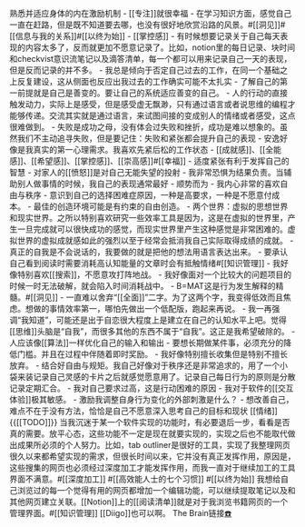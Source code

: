 熟悉并适应身体的内在激励机制
    - [[专注]]就很幸福
    - 在学习知识方面，感觉自己一直在赶路，但是既不知道要去哪，也没有很好地欣赏沿路的风景。#[[洞见]]#[[信息与我的关系]]#[[以终为始]]
    - [[掌控感]]
    - 有时候想要记录关于自己每天表现的内容太多了，反而就更加不愿意记录了。比如，notion里的每日记录、块时间和checkvist意识流笔记以及滴答清单，每一个都可以用来记录自己一天的表现，但是反而记录的并不多。
    - 我总是倾向于否定自己过去的工作，在同一个基础之上反复建设，这从侧面也反应出我过去的工作确实可能不太扎实
    - 了解自己的第一前提就是自己是善变的。要让自己的系统适应善变的自己。
    - 人的行动的直接触发动力，实际上是感受，但是感受虚无飘渺，只有通过语言或者说思维的编程才能够传递。交流其实就是通过语言，来试图间接的变成别人的情绪或者感受，这点很难做到。
    - 失败是成功之母，没有体会过失败和挫折，成功是难以想象的。虽然我们不主动追寻失败，但是要记住：失败和紧张都会提升自己的表现
    - 安逸好像是我真实的第一心理需求。我喜欢先紧后松的工作状态
    - [[成就感]]、[[全能感]]、[[希望感]]、[[掌控感]]、[[崇高感]]#[[幸福]]
    - 适度紧张有利于发挥自己的智慧
    - 对家人的[[愤怒]]是对自己无能失望的投射
    - 我非常恐惧为结果负责。当辅助别人做事情的时候，我自己的表现通常最好
    - 顺势而为
    - 我内心非常的喜欢自由与秩序
    - 意识到自己的选择困难症原因，一种是高要求，一种是不愿意付成本。
    - 最佳的创造环境可能是有约束的自由创造。
    - 两个世界：虚拟的思想世界和现实世界。之所以特别喜欢研究一些效率工具是因为，这是在虚拟的世界里，产生一旦完成就可以很快成功的感觉，而现实世界里产生这种感觉是非常困难的。虚拟世界的虚拟成就感如此的强烈以至于经常会抵消我自己实际取得成绩的成就。
    - 真正的自我是不会说话的，我要做的就是把他的想法用语言表达出来。
    - 要承认自己看到阅读时需要消耗高认知能量的文章时会有抵触情绪#[[知识管理]]
    - 我好像特别喜欢[[搜索]]，不愿意攻打阵地战。
    - 我好像面对一个比较大的问题项目的时候一时无法破解，就会陷入时间消耗战中。
    - B=MAT这是行为发生解释的精髓。#[[洞见]]
    - 一直难以舍弃“[[全面]]”二字。为了这两个字，我变得低效而且焦虑。想做的事情效率第一，哪怕先做出一个低配版，跑起来再说。
    - 我一再强调“我知道”，可能还是出于自恋很大程度上是建立在自己的认知水平上吧。觉得[[思维]]头脑是“自我”，而很多其他的东西不属于“自我”。这正是我希望破除的。
    - 人应该像[[算法]]一样优化自己的输入和输出
    - 要想长期做某件事，必须充分的降低门槛。并且在过程中伴随着即时奖励。
    - 我好像特别擅长收集但是特别不擅长放弃。
    - 结合好自由与规矩。我自己好像对于秩序还是非常追求的，用了一个小袋来装记录自己灵感的卡片之后就感觉愿意用了。记录自己每日行为的原则是分散记录定期汇合。
    - 我对自己要求过高，这是行动困难的原因
    - 我对于软件的[[交互体验]]极其敏感。
    - 激励我调整自身行为变化的外部刺激是什么？
    - 想改善自己，难点不在于没有方法，恰恰是自己不愿意深入思考自己的目标和现状
[[情绪]]
{{[[TODO]]}} 当我沉迷于某一个软件实现的功能时，有必要退后一步，看看是否真的需要。放平心态，这些功能不一定是现在就要实现的，实现之后也不能取代做出成果所必须的个人努力。比如，tab outliner是很好的工具，实现了我整理网页很久以来都希望实现的需求，但很长时间以来，它并没有真正发挥作用，原因是，这些搜集的网页也必须经过深度加工才能发挥作用，而我一直对于继续加工的工具界面不满意。#[[深度加工]] #[[高效能人士的七个习惯]] #[[以终为始]]
我想给自己浏览过的每一个觉得有用的网页都增加一个编辑功能，可以继续提取笔记以及和其他网页建立关联。[[Notion]]上的[[阅读清单]]就是对于我浏览书籍网页的一个管理界面。#[[知识管理]] [[Diigo]]也可以啊。
The Brain链接[☎️](brain://api.thebrain.com/g7PXu0IyM0ucARb24SvxiA/S0cKiBlC-UahrNYtbuHEzQ/%E8%A1%8C%E4%B8%BA%E6%A8%A1%E5%BC%8F)
